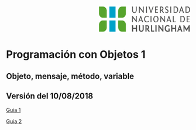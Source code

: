 <div align="end">
  <img  src="logo-unahur.png" alt="logo-unahur" width="250" height="75" />
</div>  

# Programación con Objetos 1

## Objeto, mensaje, método, variable
## Versión del 10/08/2018

[Guia 1](guia1-objetos.pdf)

[Guia 2](guia2-objetos.pdf)
